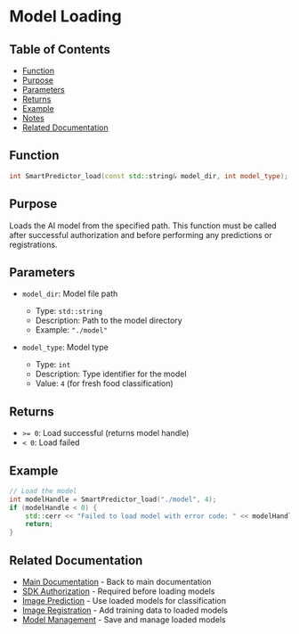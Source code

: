 # Model Loading

## Table of Contents

- [Function](#function)
- [Purpose](#purpose)
- [Parameters](#parameters)
- [Returns](#returns)
- [Example](#example)
- [Notes](#notes)
- [Related Documentation](#related-documentation)

## Function

```cpp
int SmartPredictor_load(const std::string& model_dir, int model_type);
```

## Purpose

Loads the AI model from the specified path. This function must be called after successful authorization and before performing any predictions or registrations.

## Parameters

- `model_dir`: Model file path
  - Type: `std::string`
  - Description: Path to the model directory
  - Example: `"./model"`

- `model_type`: Model type
  - Type: `int`
  - Description: Type identifier for the model
  - Value: `4` (for fresh food classification)

## Returns

- `>= 0`: Load successful (returns model handle)
- `< 0`: Load failed

## Example

```cpp
// Load the model
int modelHandle = SmartPredictor_load("./model", 4);
if (modelHandle < 0) {
    std::cerr << "Failed to load model with error code: " << modelHandle << std::endl;
    return;
}
```


## Related Documentation

- [Main Documentation](../README.md) - Back to main documentation
- [SDK Authorization](authorization.md) - Required before loading models
- [Image Prediction](prediction.md) - Use loaded models for classification
- [Image Registration](registration.md) - Add training data to loaded models
- [Model Management](model_management.md) - Save and manage loaded models
